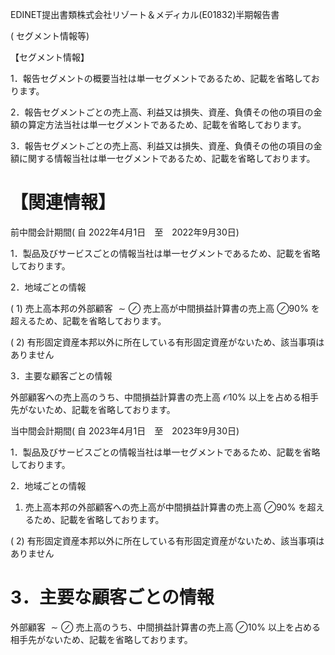 EDINET提出書類株式会社リゾート＆メディカル(E01832)半期報告書  

( セグメント情報等)  

【セグメント情報】  

1．報告セグメントの概要当社は単一セグメントであるため、記載を省略しております。  

2．報告セグメントごとの売上高、利益又は損失、資産、負債その他の項目の金額の算定方法当社は単一セグメントであるため、記載を省略しております。  

3．報告セグメントごとの売上高、利益又は損失、資産、負債その他の項目の金額に関する情報当社は単一セグメントであるため、記載を省略しております。  

# 【関連情報】  

前中間会計期間( 自 2022年4月1日　至　2022年9月30日)  

1．製品及びサービスごとの情報当社は単一セグメントであるため、記載を省略しております。  

2．地域ごとの情報  

( 1) 売上高本邦の外部顧客 $\sim \oslash$ 売上高が中間損益計算書の売上高 $\oslash 9 0 \%$ を超えるため、記載を省略しております。  

( 2) 有形固定資産本邦以外に所在している有形固定資産がないため、該当事項はありません  

3．主要な顧客ごとの情報  

外部顧客への売上高のうち、中間損益計算書の売上高 $\mathcal { O } 1 0 \%$ 以上を占める相手先がないため、記載を省略しております。  

当中間会計期間( 自 2023年4月1日　至　2023年9月30日)  

1．製品及びサービスごとの情報当社は単一セグメントであるため、記載を省略しております。  

2．地域ごとの情報  

1) 売上高本邦の外部顧客への売上高が中間損益計算書の売上高 $\oslash 9 0 \%$ を超えるため、記載を省略しております。  

( 2) 有形固定資産本邦以外に所在している有形固定資産がないため、該当事項はありません  

# 3．主要な顧客ごとの情報  

外部顧客 $\sim \oslash$ 売上高のうち、中間損益計算書の売上高 $\oslash 1 0 \%$ 以上を占める相手先がないため、記載を省略しております。  